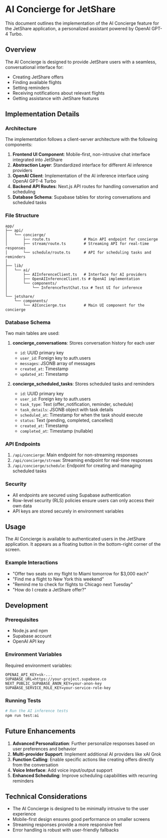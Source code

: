 # AI Concierge for JetShare

This document outlines the implementation of the AI Concierge feature for the JetShare application, a personalized assistant powered by OpenAI GPT-4 Turbo.

## Overview

The AI Concierge is designed to provide JetShare users with a seamless, conversational interface for:

- Creating JetShare offers
- Finding available flights
- Setting reminders
- Receiving notifications about relevant flights
- Getting assistance with JetShare features

## Implementation Details

### Architecture

The implementation follows a client-server architecture with the following components:

1. **Frontend UI Component**: Mobile-first, non-intrusive chat interface integrated into JetShare
2. **Abstraction Layer**: Standardized interface for different AI inference providers
3. **OpenAI Client**: Implementation of the AI inference interface using OpenAI GPT-4 Turbo
4. **Backend API Routes**: Next.js API routes for handling conversation and scheduling
5. **Database Schema**: Supabase tables for storing conversations and scheduled tasks

### File Structure

```
app/
├── api/
│   └── concierge/
│       ├── route.ts               # Main API endpoint for concierge
│       ├── stream/route.ts        # Streaming API for real-time responses
│       └── schedule/route.ts      # API for scheduling tasks and reminders
│
├── lib/
│   └── ai/
│       ├── AIInferenceClient.ts   # Interface for AI providers
│       ├── OpenAIInferenceClient.ts # OpenAI implementation
│       └── components/
│           └── InferenceTestChat.tsx # Test UI for inference
│
└── jetshare/
    └── components/
        └── AIConcierge.tsx        # Main UI component for the concierge
```

### Database Schema

Two main tables are used:

1. **concierge_conversations**: Stores conversation history for each user
   - `id`: UUID primary key
   - `user_id`: Foreign key to auth.users
   - `messages`: JSONB array of messages
   - `created_at`: Timestamp
   - `updated_at`: Timestamp

2. **concierge_scheduled_tasks**: Stores scheduled tasks and reminders
   - `id`: UUID primary key
   - `user_id`: Foreign key to auth.users
   - `task_type`: Text (offer_notification, reminder, schedule)
   - `task_details`: JSONB object with task details
   - `scheduled_at`: Timestamp for when the task should execute
   - `status`: Text (pending, completed, cancelled)
   - `created_at`: Timestamp
   - `completed_at`: Timestamp (nullable)

### API Endpoints

1. `/api/concierge`: Main endpoint for non-streaming responses
2. `/api/concierge/stream`: Streaming endpoint for real-time responses
3. `/api/concierge/schedule`: Endpoint for creating and managing scheduled tasks

### Security

- All endpoints are secured using Supabase authentication
- Row-level security (RLS) policies ensure users can only access their own data
- API keys are stored securely in environment variables

## Usage

The AI Concierge is available to authenticated users in the JetShare application. It appears as a floating button in the bottom-right corner of the screen.

### Example Interactions

- "Offer two seats on my flight to Miami tomorrow for $3,000 each"
- "Find me a flight to New York this weekend"
- "Remind me to check for flights to Chicago next Tuesday"
- "How do I create a JetShare offer?"

## Development

### Prerequisites

- Node.js and npm
- Supabase account
- OpenAI API key

### Environment Variables

Required environment variables:

```
OPENAI_API_KEY=sk-...
SUPABASE_URL=https://your-project.supabase.co
NEXT_PUBLIC_SUPABASE_ANON_KEY=your-anon-key
SUPABASE_SERVICE_ROLE_KEY=your-service-role-key
```

### Running Tests

```bash
# Run the AI inference tests
npm run test:ai
```

## Future Enhancements

1. **Advanced Personalization**: Further personalize responses based on user preferences and behavior
2. **Multi-provider Support**: Implement additional AI providers like xAI Grok
3. **Function Calling**: Enable specific actions like creating offers directly from the conversation
4. **Voice Interface**: Add voice input/output support
5. **Enhanced Scheduling**: Improve scheduling capabilities with recurring reminders

## Technical Considerations

- The AI Concierge is designed to be minimally intrusive to the user experience
- Mobile-first design ensures good performance on smaller screens
- Streaming responses provide a more responsive feel
- Error handling is robust with user-friendly fallbacks 